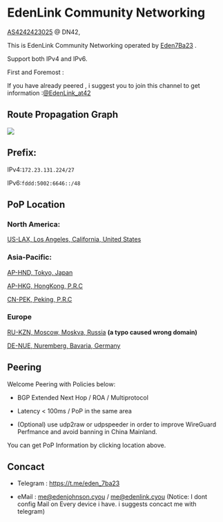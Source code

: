# EdenLink Community Networking

[AS4242423025](https://explorer.burble.com/?#/aut-num/AS4242423025) @ DN42, 

This is EdenLink Community Networking operated by [Eden7Ba23](https://edenjohnson.cyou) .

Support both IPv4 and IPv6.

First and Foremost :

If you have already peered , i suggest you to join this channel to get information :[@EdenLink_at42](https://t.me/EdenLink_at42)

## Route Propagation Graph

![](https://bgp-api.strexp.net/as_graph/AS4242423025)

## Prefix:

IPv4:```172.23.131.224/27```

IPv6:```fddd:5002:6646::/48```

## PoP Location

### North America:

[US-LAX, Los Angeles, California, United States](https://edenlink.cyou/Nodes/us-lax.html)

### Asia-Pacific:

[AP-HND, Tokyo, Japan](https://edenlink.cyou/Nodes/ap-hnd.html)

[AP-HKG, HongKong, P.R.C](https://edenlink.cyou/Nodes/ap-hkg.html)

[CN-PEK, Peking, P.R.C](https://edenlink.cyou/Nodes/cn-pek.html)

### Europe

[RU-KZN, Moscow, Moskva, Russia](https://edenlink.cyou/Nodes/ru-kzn.html) **(a typo caused wrong domain)**

[DE-NUE, Nuremberg, Bavaria, Germany](https://edenlink.cyou/Nodes/de-nue.html)

## Peering

Welcome Peering with Policies below:

- BGP Extended Next Hop / ROA / Multiprotocol

- Latency < 100ms / PoP in the same area

- (Optional) use udp2raw or udpspeeder in order to improve WireGuard Perfmance and avoid banning in China Mainland.


You can get PoP Information by clicking location above.

## Concact

- Telegram : https://t.me/eden_7ba23

- eMail : me@edenjohnson.cyou / me@edenlink.cyou (Notice: I dont config Mail on Every device i have. i suggests concact me with telegram)
